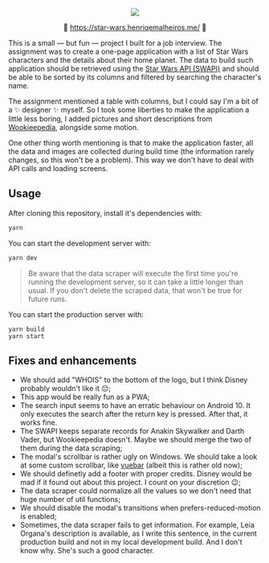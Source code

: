 <p align="center"><a href="https://star-wars.henriqemalheiros.me/"><img src="https://user-images.githubusercontent.com/23730762/107061215-a8e1a100-67b6-11eb-8f52-39fa03e0191c.png"></a></p>

<p align="center">🚀 <a href="https://star-wars.henriqemalheiros.me/">https://star-wars.henriqemalheiros.me/</a> 🚀</p>

This is a small — but fun — project I built for a job interview. The assignment was to create a one-page application with a list of Star Wars characters and the details about their home planet. The data to build such application should be retrieved using the [Star Wars API (SWAPI)](https://swapi.dev/) and should be able to be sorted by its columns and filtered by searching the character's name.

The assignment mentioned a table with columns, but I could say I'm a bit of a ✨ designer ✨ myself. So I took some liberties to make the application a little less boring, I added pictures and short descriptions from [Wookieepedia](https://starwars.fandom.com/wiki/Main_Page), alongside some motion.

One other thing worth mentioning is that to make the application faster, all the data and images are collected during build time (the information rarely changes, so this won't be a problem). This way we don't have to deal with API calls and loading screens.

## Usage

After cloning this repository, install it's dependencies with:

```bash
yarn
```

You can start the development server with:

```bash
yarn dev
```

> Be aware that the data scraper will execute the first time you're running the development server, so it can take a little longer than usual. If you don't delete the scraped data, that won't be true for future runs.

You can start the production server with:

```
yarn build
yarn start
```

## Fixes and enhancements

- We should add "WHOIS" to the bottom of the logo, but I think Disney probably wouldn't like it 😔;
- This app would be really fun as a PWA;
- The search input seems to have an erratic behaviour on Android 10. It only executes the search after the return key is pressed. After that, it works fine.
- The SWAPI keeps separate records for Anakin Skywalker and Darth Vader, but Wookieepedia doesn't. Maybe we should merge the two of them during the data scraping;
- The modal's scrollbar is rather ugly on Windows. We should take a look at some custom scrollbar, like [vuebar](https://www.npmjs.com/package/vuebar) (albeit this is rather old now);
- We should definetly add a footer with proper credits. Disney would be mad if it found out about this project. I count on your discretion 😉;
- The data scraper could normalize all the values so we don't need that huge number of util functions;
- We should disable the modal's transitions when prefers-reduced-motion is enabled;
- Sometimes, the data scraper fails to get information. For example, Leia Organa's description is available, as I write this sentence, in the current production build and not in my local development build. And I don't know why. She's such a good character.

